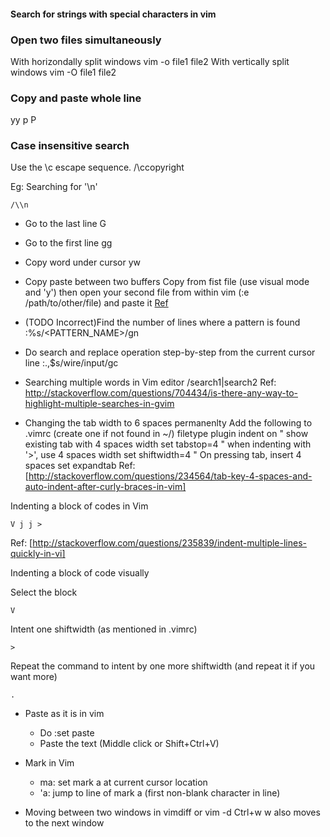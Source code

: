 #### Search for strings with special characters in vim

### Open two files simultaneously
  With horizondally split windows
    vim -o file1 file2
  With vertically split windows
    vim -O file1 file2

### Copy and paste whole line
  yy
  p
  P

### Case insensitive search
Use the \c escape sequence.
  /\ccopyright

Eg: Searching for '\n'
```console
/\\n
```

* Go to the last line
    G
* Go to the first line
    gg
* Copy word under cursor
 yw 

* Copy paste between two buffers
    Copy from fist file (use visual mode and 'y') then open your second file from within vim (:e /path/to/other/file) and paste it
  [Ref](https://stackoverflow.com/questions/4620672/copy-and-paste-content-from-one-file-to-another-file-in-vi)

* (TODO Incorrect)Find the number of lines where a pattern is found
  :%s/<PATTERN_NAME>/gn

* Do search and replace operation step-by-step from the current cursor line
  :.,$s/wire/input/gc

* Searching multiple words in Vim editor
  /search1\|search2
  Ref: http://stackoverflow.com/questions/704434/is-there-any-way-to-highlight-multiple-searches-in-gvim

* Changing the tab width to 6 spaces permanenlty
    Add the following to .vimrc (create one if not found in ~/)
        filetype plugin indent on
        " show existing tab with 4 spaces width
        set tabstop=4
        " when indenting with '>', use 4 spaces width
        set shiftwidth=4
        " On pressing tab, insert 4 spaces
        set expandtab
    Ref: [http://stackoverflow.com/questions/234564/tab-key-4-spaces-and-auto-indent-after-curly-braces-in-vim]

Indenting a block of codes in Vim

    V j j >
  Ref: [http://stackoverflow.com/questions/235839/indent-multiple-lines-quickly-in-vi]

Indenting a block of code visually

  Select the block

    V
  
  Intent one shiftwidth (as mentioned in .vimrc)
    
    >
  
  Repeat the command to intent by one more shiftwidth (and repeat it if you want more)
    
    .

* Paste as it is in vim
	* Do :set paste
	* Paste the text (Middle click or Shift+Ctrl+V)

* Mark in Vim
	* ma:	set mark a at current cursor location
	* 'a:	jump to line of mark a (first non-blank character in line) 
* Moving between two windows in vimdiff or vim -d
        Ctrl+w w also moves to the next window
